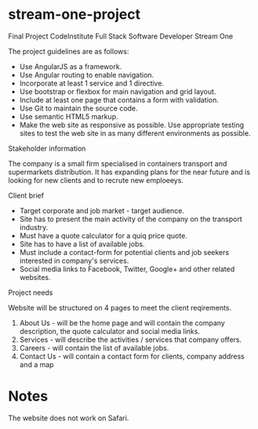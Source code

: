 # stream-one-project

Final Project CodeInstitute Full Stack Software Developer  Stream One

The project guidelines are as follows:

- Use AngularJS as a framework.
- Use Angular routing to enable navigation.
- Incorporate at least 1 service and 1 directive.
- Use bootstrap or flexbox for main navigation and grid layout.
- Include at least one page that contains a form with validation.
- Use Git to maintain the source code.
- Use semantic HTML5 markup.
- Make the web site as responsive as possible. Use appropriate testing sites to test the web site in as many different environments as possible.

Stakeholder information

The company is a small firm specialised in containers transport and supermarkets distribution. It has expanding plans for the near future and is looking for new clients and to recrute new emploeeys.

Client brief

- Target corporate and job market - target audience.
- Site has to present the main activity of the company on the transport industry.
- Must have a quote calculator for a quiq price quote.
- Site has to have a list of available jobs.
- Must include a contact-form for potential clients and job seekers interested in company's services. 
- Social media links to Facebook, Twitter, Google+ and other related websites.

Project needs

Website will be structured on 4 pages to meet the client reqirements.

1. About Us - will be the home page and will contain the company description, the quote calculator and social media links.
2. Services - will describe the activities / services that company offers.
3. Careers - will contain the list of available jobs.
4. Contact Us - will contain a contact form for clients, company address and a map


# Notes
The website does not work on Safari.
